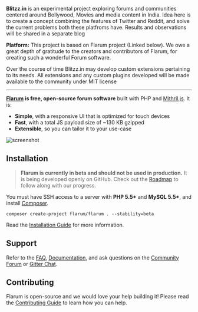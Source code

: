 **Blitzz.in** is an experimental project exploring forums and communities centered around Bollywood, Movies and media content in India. Idea here is to create a concept combining the features of Twitter and Reddit, and solve the current problems both these platfroms have. Results and observations will be shared in a separate blog 

**Platform:** This project is based on Flarum project (Linked below). We owe a great depth of gratitude to the creators and contributors of Flarum, for creating such a wonderful Forum software.

Over the course of time Blitzz.in may develop custom extensions pertaining to its needs. All extensions and any custom plugins developed will be made available to the community under MIT license

--------------------------------------------------------------------------

**[Flarum](http://flarum.org) is free, open-source forum software** built with PHP and [Mithril.js](http://mithril.js.org). It is:

* **Simple**, with a responsive UI that is optimized for touch devices
* **Fast**, with a total JS payload size of ~130 KB gzipped
* **Extensible**, so you can tailor it to your use-case

![screenshot](http://flarum.org/img/screenshot.png)

## Installation

> **Flarum is currently in beta and should not be used in production.** It is being developed openly on GitHub. Check out the [Roadmap](http://flarum.org/roadmap) to follow along with our progress.

You must have SSH access to a server with **PHP 5.5+** and **MySQL 5.5+**, and install [Composer](https://getcomposer.org).

```
composer create-project flarum/flarum . --stability=beta
```

Read the [Installation Guide](http://flarum.org/docs/installation) for more information.

## Support

Refer to the [FAQ](http://flarum.org/docs/faq), [Documentation](http://flarum.org/docs), and ask questions on the [Community Forum](http://discuss.flarum.org) or [Gitter Chat](https://gitter.im/flarum/flarum).

## Contributing

Flarum is open-source and we would love your help building it! Please read the [Contributing Guide](https://github.com/flarum/flarum/blob/master/CONTRIBUTING.md) to learn how you can help.


